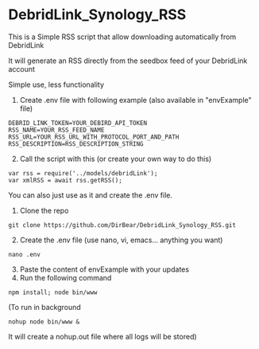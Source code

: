 # DebridLink_Synology_RSS

This is a Simple RSS script that allow downloading automatically from DebridLink 


It will generate an RSS directly from the seedbox feed of your DebridLink account

Simple use, less functionality 

1. Create .env file with following example (also available in "envExample" file)
```
DEBRID_LINK_TOKEN=YOUR_DEBIRD_API_TOKEN
RSS_NAME=YOUR_RSS_FEED_NAME
RSS_URL=YOUR_RSS_URL_WITH_PROTOCOL_PORT_AND_PATH
RSS_DESCRIPTION=RSS_DESCRIPTION_STRING
```
2. Call the script with this (or create your own way to do this)
```
var rss = require('../models/debridLink');
var xmlRSS = await rss.getRSS();
```

You can also just use as it and create the .env file. 

1. Clone the repo 
```
git clone https://github.com/DirBear/DebridLink_Synology_RSS.git
```
2. Create the .env file (use nano, vi, emacs... anything you want)
```
nano .env
```
3. Paste the content of envExample with your updates
4. Run the following command
```
npm install; node bin/www
```
(To run in background
```
nohup node bin/www &
```
It will create a nohup.out file where all logs will be stored)
